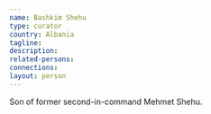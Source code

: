 ```yaml
---
name: Bashkim Shehu
type: curator
country: Albania
tagline:
description:
related-persons:
connections:
layout: person
---
```

Son of former second-in-command Mehmet Shehu.
